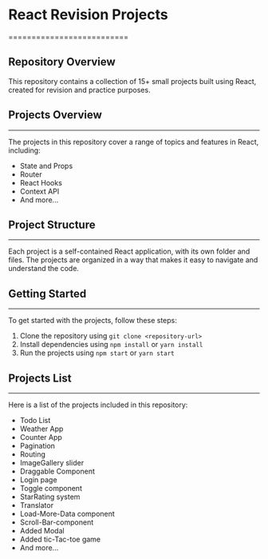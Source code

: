 # React Revision Projects
==========================

## Repository Overview

This repository contains a collection of 15+ small projects built using React, created for revision and practice purposes.

## Projects Overview
--------------------

The projects in this repository cover a range of topics and features in React, including:

* State and Props
* Router
* React Hooks
* Context API
* And more...

## Project Structure
---------------------

Each project is a self-contained React application, with its own folder and files. The projects are organized in a way that makes it easy to navigate and understand the code.

## Getting Started
-------------------

To get started with the projects, follow these steps:

1. Clone the repository using `git clone <repository-url>`
2. Install dependencies using `npm install` or `yarn install`
3. Run the projects using `npm start` or `yarn start`

## Projects List
----------------

Here is a list of the projects included in this repository:

* Todo List
* Weather App
* Counter App
* Pagination
* Routing
* ImageGallery slider
* Draggable Component
* Login page
* Toggle component
* StarRating system
* Translator
* Load-More-Data component 
* Scroll-Bar-component
* Added Modal
* Added tic-Tac-toe game
* And more...


